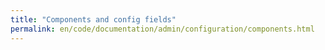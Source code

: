 ```yaml
---
title: "Components and config fields"
permalink: en/code/documentation/admin/configuration/components.html
---
```


